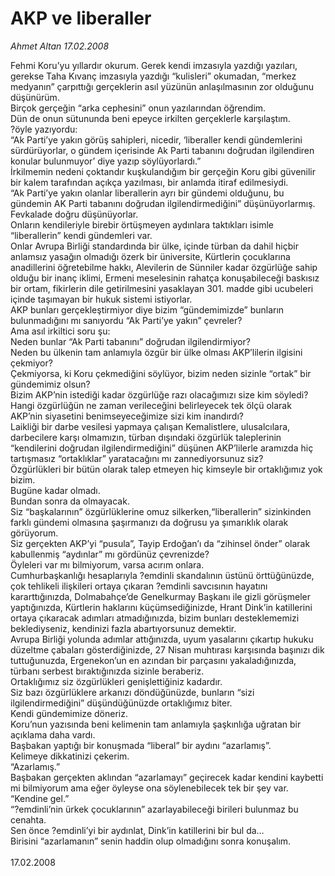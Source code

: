# AKP ve liberaller

*Ahmet Altan 17.02.2008*

<div class="taraf_structure_2col_1zq">
<div class="margen_n">



 <p>Fehmi Koru’yu yıllardır okurum. Gerek kendi imzasıyla yazdığı yazıları, gerekse Taha Kıvanç imzasıyla yazdığı “kulisleri” okumadan, “merkez medyanın” çarpıttığı gerçeklerin asıl yüzünün anlaşılmasının zor olduğunu düşünürüm.<br/>
Birçok gerçeğin “arka cephesini” onun yazılarından öğrendim.<br/>
Dün de onun sütununda beni epeyce irkilten gerçeklerle karşılaştım.<br/>
?öyle yazıyordu:<br/>
“Ak Parti’ye yakın görüş sahipleri, nicedir, ‘liberaller kendi gündemlerini sürdürüyorlar, o gündem içerisinde Ak Parti tabanını doğrudan ilgilendiren konular bulunmuyor’ diye yazıp söylüyorlardı.”<br/>
İrkilmemin nedeni çoktandır kuşkulandığım bir gerçeğin Koru gibi güvenilir bir kalem tarafından açıkça yazılması, bir anlamda itiraf edilmesiydi.<br/>
“Ak Parti’ye yakın olanlar liberallerin ayrı bir gündemi olduğunu, bu gündemin AK Parti tabanını doğrudan ilgilendirmediğini” düşünüyorlarmış.<br/>
Fevkalade doğru düşünüyorlar.<br/>
Onların kendileriyle birebir örtüşmeyen aydınlara taktıkları isimle “liberallerin” kendi gündemleri var.<br/>
Onlar Avrupa Birliği standardında bir ülke, içinde türban da dahil hiçbir anlamsız yasağın olmadığı özerk bir üniversite, Kürtlerin çocuklarına anadillerini öğretebilme hakkı, Alevilerin de Sünniler kadar özgürlüğe sahip olduğu bir inanç iklimi, Ermeni meselesinin rahatça konuşabileceği baskısız bir ortam, fikirlerin dile getirilmesini yasaklayan 301. madde gibi ucubeleri içinde taşımayan bir hukuk sistemi istiyorlar.<br/>
AKP bunları gerçekleştirmiyor diye bizim “gündemimizde” bunların bulunmadığını mı sanıyordu “Ak Parti’ye yakın” çevreler?<br/>
Ama asıl irkiltici soru şu:<br/>
Neden bunlar “Ak Parti tabanını” doğrudan ilgilendirmiyor?<br/>
Neden bu ülkenin tam anlamıyla özgür bir ülke olması AKP’lilerin ilgisini çekmiyor?<br/>
Çekmiyorsa, ki Koru çekmediğini söylüyor, bizim neden sizinle “ortak” bir gündemimiz olsun?<br/>
Bizim AKP’nin istediği kadar özgürlüğe razı olacağımızı size kim söyledi?<br/>
Hangi özgürlüğün ne zaman verileceğini belirleyecek tek ölçü olarak AKP’nin siyasetini benimseyeceğimize sizi kim inandırdı?<br/>
Laikliği bir darbe vesilesi yapmaya çalışan Kemalistlere, ulusalcılara, darbecilere karşı olmamızın, türban dışındaki özgürlük taleplerinin “kendilerini doğrudan ilgilendirmediğini” düşünen AKP’lilerle aramızda hiç tartışmasız “ortaklıklar” yaratacağını mı zannediyorsunuz siz?<br/>
Özgürlükleri bir bütün olarak talep etmeyen hiç kimseyle bir ortaklığımız yok bizim.<br/>
Bugüne kadar olmadı.<br/>
Bundan sonra da olmayacak.<br/>
Siz “başkalarının” özgürlüklerine omuz silkerken,“liberallerin” sizinkinden farklı gündemi olmasına şaşırmanızı da doğrusu ya şımarıklık olarak görüyorum.<br/>
Siz gerçekten AKP’yi “pusula”, Tayip Erdoğan’ı da “zihinsel önder” olarak kabullenmiş “aydınlar” mı gördünüz çevrenizde?<br/>
Öyleleri var mı bilmiyorum, varsa acırım onlara.<br/>
Cumhurbaşkanlığı hesaplarıyla ?emdinli skandalının üstünü örttüğünüzde, çok tehlikeli ilişkileri ortaya çıkaran ?emdinli savcısının hayatını kararttığınızda, Dolmabahçe’de Genelkurmay Başkanı ile gizli görüşmeler yaptığınızda, Kürtlerin haklarını küçümsediğinizde, Hrant Dink’in katillerini ortaya çıkaracak adımları atmadığınızda, bizim bunları desteklememizi beklediyseniz, kendinizi fazla abartıyorsunuz demektir.<br/>
Avrupa Birliği yolunda adımlar attığınızda, uyum yasalarını çıkartıp hukuku düzeltme çabaları gösterdiğinizde, 27 Nisan muhtırası karşısında başınızı dik tuttuğunuzda, Ergenekon’un en azından bir parçasını yakaladığınızda, türbanı serbest bıraktığınızda sizinle beraberiz.<br/>
Ortaklığımız siz özgürlükleri genişlettiğiniz kadardır.<br/>
Siz bazı özgürlüklere arkanızı döndüğünüzde, bunların “sizi ilgilendirmediğini” düşündüğünüzde ortaklığımız biter.<br/>
Kendi gündemimize döneriz.<br/>
Koru’nun yazısında beni kelimenin tam anlamıyla şaşkınlığa uğratan bir açıklama daha vardı.<br/>
Başbakan yaptığı bir konuşmada “liberal” bir aydını “azarlamış”.<br/>
Kelimeye dikkatinizi çekerim.<br/>
“Azarlamış.”<br/>
Başbakan gerçekten aklından “azarlamayı” geçirecek kadar kendini kaybetti mi bilmiyorum ama eğer öyleyse ona söylenebilecek tek bir şey var.<br/>
“Kendine gel.”<br/>
“?emdinli’nin ürkek çocuklarının” azarlayabileceği birileri bulunmaz bu cenahta.<br/>
Sen önce ?emdinli’yi bir aydınlat, Dink’in katillerini bir bul da…<br/>
Birisini “azarlamanın” senin haddin olup olmadığını sonra konuşalım.<br/>
<br/>
17.02.2008</p>
<br/>
<br/>
<br/>



<br/>


<div id="taraf_not">
</div>

</div>


</div>
